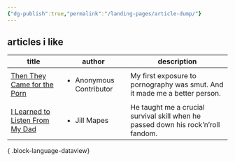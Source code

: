 ```yaml
---
{"dg-publish":true,"permalink":"/landing-pages/article-dump/"}
---
```


## articles i like

| title                                                                                            | author                                  | description                                                                       |
| ------------------------------------------------------------------------------------------------ | --------------------------------------- | --------------------------------------------------------------------------------- |
| [Then They Came for the Porn](https://unwinnable.com/2025/08/11/then-they-came-for-the-porn/)    | <ul><li>Anonymous Contributor</li></ul> | My first exposure to pornography was smut. And it made me a better person.        |
| [I Learned to Listen From My Dad](https://www.hearingthings.co/i-learned-to-listen-from-my-dad/) | <ul><li>Jill Mapes</li></ul>            | He taught me a crucial survival skill when he passed down his rock’n’roll fandom. |

{ .block-language-dataview}

